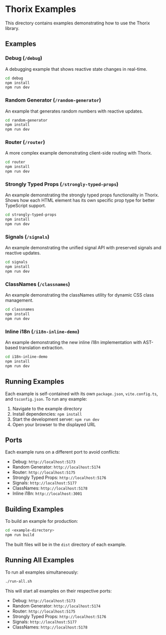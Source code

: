 # Thorix Examples

This directory contains examples demonstrating how to use the Thorix library.

## Examples

### Debug (`/debug`)

A debugging example that shows reactive state changes in real-time.

```bash
cd debug
npm install
npm run dev
```

### Random Generator (`/random-generator`)

An example that generates random numbers with reactive updates.

```bash
cd random-generator
npm install
npm run dev
```

### Router (`/router`)

A more complex example demonstrating client-side routing with Thorix.

```bash
cd router
npm install
npm run dev
```

### Strongly Typed Props (`/strongly-typed-props`)

An example demonstrating the strongly typed props functionality in Thorix. Shows how each HTML element has its own specific prop type for better TypeScript support.

```bash
cd strongly-typed-props
npm install
npm run dev
```

### Signals (`/signals`)

An example demonstrating the unified signal API with preserved signals and reactive updates.

```bash
cd signals
npm install
npm run dev
```

### ClassNames (`/classnames`)

An example demonstrating the classNames utility for dynamic CSS class management.

```bash
cd classnames
npm install
npm run dev
```

### Inline i18n (`/i18n-inline-demo`)

An example demonstrating the new inline i18n implementation with AST-based translation extraction.

```bash
cd i18n-inline-demo
npm install
npm run dev
```

## Running Examples

Each example is self-contained with its own `package.json`, `vite.config.ts`, and `tsconfig.json`. To run any example:

1. Navigate to the example directory
2. Install dependencies: `npm install`
3. Start the development server: `npm run dev`
4. Open your browser to the displayed URL

## Ports

Each example runs on a different port to avoid conflicts:

- Debug: `http://localhost:5173`
- Random Generator: `http://localhost:5174`
- Router: `http://localhost:5175`
- Strongly Typed Props: `http://localhost:5176`
- Signals: `http://localhost:5177`
- ClassNames: `http://localhost:5178`
- Inline i18n: `http://localhost:3001`

## Building Examples

To build an example for production:

```bash
cd <example-directory>
npm run build
```

The built files will be in the `dist` directory of each example.

## Running All Examples

To run all examples simultaneously:

```bash
./run-all.sh
```

This will start all examples on their respective ports:

- Debug: `http://localhost:5173`
- Random Generator: `http://localhost:5174`
- Router: `http://localhost:5175`
- Strongly Typed Props: `http://localhost:5176`
- Signals: `http://localhost:5177`
- ClassNames: `http://localhost:5178`

